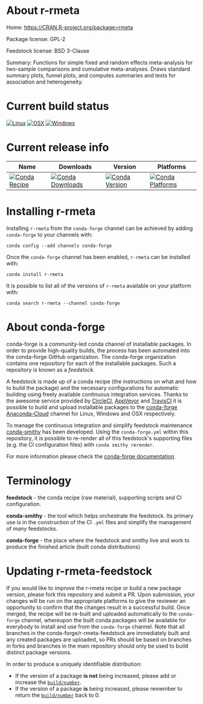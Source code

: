 About r-rmeta
=============

Home: https://CRAN.R-project.org/package=rmeta

Package license: GPL-2

Feedstock license: BSD 3-Clause

Summary: Functions for simple fixed and random effects meta-analysis for two-sample comparisons and cumulative meta-analyses. Draws standard summary plots, funnel plots, and computes summaries and tests for association and heterogeneity.



Current build status
====================

[![Linux](https://img.shields.io/circleci/project/github/conda-forge/r-rmeta-feedstock/master.svg?label=Linux)](https://circleci.com/gh/conda-forge/r-rmeta-feedstock)
[![OSX](https://img.shields.io/travis/conda-forge/r-rmeta-feedstock/master.svg?label=macOS)](https://travis-ci.org/conda-forge/r-rmeta-feedstock)
[![Windows](https://img.shields.io/appveyor/ci/conda-forge/r-rmeta-feedstock/master.svg?label=Windows)](https://ci.appveyor.com/project/conda-forge/r-rmeta-feedstock/branch/master)

Current release info
====================

| Name | Downloads | Version | Platforms |
| --- | --- | --- | --- |
| [![Conda Recipe](https://img.shields.io/badge/recipe-r--rmeta-green.svg)](https://anaconda.org/conda-forge/r-rmeta) | [![Conda Downloads](https://img.shields.io/conda/dn/conda-forge/r-rmeta.svg)](https://anaconda.org/conda-forge/r-rmeta) | [![Conda Version](https://img.shields.io/conda/vn/conda-forge/r-rmeta.svg)](https://anaconda.org/conda-forge/r-rmeta) | [![Conda Platforms](https://img.shields.io/conda/pn/conda-forge/r-rmeta.svg)](https://anaconda.org/conda-forge/r-rmeta) |

Installing r-rmeta
==================

Installing `r-rmeta` from the `conda-forge` channel can be achieved by adding `conda-forge` to your channels with:

```
conda config --add channels conda-forge
```

Once the `conda-forge` channel has been enabled, `r-rmeta` can be installed with:

```
conda install r-rmeta
```

It is possible to list all of the versions of `r-rmeta` available on your platform with:

```
conda search r-rmeta --channel conda-forge
```


About conda-forge
=================

conda-forge is a community-led conda channel of installable packages.
In order to provide high-quality builds, the process has been automated into the
conda-forge GitHub organization. The conda-forge organization contains one repository
for each of the installable packages. Such a repository is known as a *feedstock*.

A feedstock is made up of a conda recipe (the instructions on what and how to build
the package) and the necessary configurations for automatic building using freely
available continuous integration services. Thanks to the awesome service provided by
[CircleCI](https://circleci.com/), [AppVeyor](https://www.appveyor.com/)
and [TravisCI](https://travis-ci.org/) it is possible to build and upload installable
packages to the [conda-forge](https://anaconda.org/conda-forge)
[Anaconda-Cloud](https://anaconda.org/) channel for Linux, Windows and OSX respectively.

To manage the continuous integration and simplify feedstock maintenance
[conda-smithy](https://github.com/conda-forge/conda-smithy) has been developed.
Using the ``conda-forge.yml`` within this repository, it is possible to re-render all of
this feedstock's supporting files (e.g. the CI configuration files) with ``conda smithy rerender``.

For more information please check the [conda-forge documentation](https://conda-forge.org/docs/).

Terminology
===========

**feedstock** - the conda recipe (raw material), supporting scripts and CI configuration.

**conda-smithy** - the tool which helps orchestrate the feedstock.
                   Its primary use is in the construction of the CI ``.yml`` files
                   and simplify the management of *many* feedstocks.

**conda-forge** - the place where the feedstock and smithy live and work to
                  produce the finished article (built conda distributions)


Updating r-rmeta-feedstock
==========================

If you would like to improve the r-rmeta recipe or build a new
package version, please fork this repository and submit a PR. Upon submission,
your changes will be run on the appropriate platforms to give the reviewer an
opportunity to confirm that the changes result in a successful build. Once
merged, the recipe will be re-built and uploaded automatically to the
`conda-forge` channel, whereupon the built conda packages will be available for
everybody to install and use from the `conda-forge` channel.
Note that all branches in the conda-forge/r-rmeta-feedstock are
immediately built and any created packages are uploaded, so PRs should be based
on branches in forks and branches in the main repository should only be used to
build distinct package versions.

In order to produce a uniquely identifiable distribution:
 * If the version of a package **is not** being increased, please add or increase
   the [``build/number``](https://conda.io/docs/user-guide/tasks/build-packages/define-metadata.html#build-number-and-string).
 * If the version of a package **is** being increased, please remember to return
   the [``build/number``](https://conda.io/docs/user-guide/tasks/build-packages/define-metadata.html#build-number-and-string)
   back to 0.
